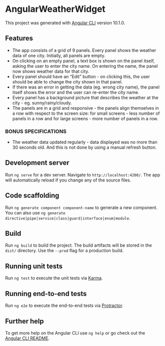 # AngularWeatherWidget

This project was generated with [Angular CLI](https://github.com/angular/angular-cli) version 10.1.0.

## Features

- The app consists of a grid of 9 panels. Every panel shows the weather data of one city. Initially, all panels are empty. 
- On clicking on an empty panel, a text box is shown on the panel itself, asking the user to enter the city name. On entering the name, the panel now shows weather data for that city. 
- Every panel should have an “Edit” button - on clicking this, the user should be able to change the city shown in that panel. 
- If there was an error in getting the data (eg. wrong city name), the panel itself shows the error and the user can re-enter the city name. 
- Every panel has a background picture that describes the weather at the city - eg. sunny/rainy/cloudy. 
- The panels are in a grid and responsive - the panels align themselves in a row with respect to the screen size: for small screens - less number of panels in a row and for large screens - more number of panels in a row. 
  
### BONUS SPECIFICATIONS 
- The weather data updated regularly - data displayed was no more than 30 seconds old. And this is not done by using a manual refresh button.

## Development server

Run `ng serve` for a dev server. Navigate to `http://localhost:4200/`. The app will automatically reload if you change any of the source files.

## Code scaffolding

Run `ng generate component component-name` to generate a new component. You can also use `ng generate directive|pipe|service|class|guard|interface|enum|module`.

## Build

Run `ng build` to build the project. The build artifacts will be stored in the `dist/` directory. Use the `--prod` flag for a production build.

## Running unit tests

Run `ng test` to execute the unit tests via [Karma](https://karma-runner.github.io).

## Running end-to-end tests

Run `ng e2e` to execute the end-to-end tests via [Protractor](http://www.protractortest.org/).

## Further help

To get more help on the Angular CLI use `ng help` or go check out the [Angular CLI README](https://github.com/angular/angular-cli/blob/master/README.md).
